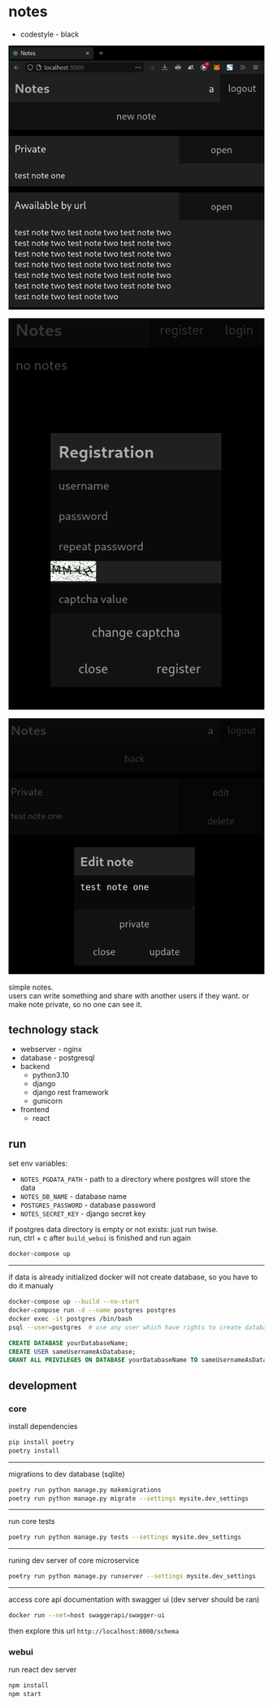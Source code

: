 # notes
- codestyle - black

![](https://raw.githubusercontent.com/e9000000000/notes/main/imgs/main.png)

![](https://raw.githubusercontent.com/e9000000000/notes/main/imgs/reg.png)

![](https://raw.githubusercontent.com/e9000000000/notes/main/imgs/edit.png)

simple notes.  
users can write something and share with another users if they want.
or make note private, so no one can see it.

## technology stack
- webserver - nginx
- database - postgresql
- backend
    - python3.10
    - django
    - django rest framework
    - gunicorn
- frontend
    - react

## run
set env variables:
- `NOTES_PGDATA_PATH` - path to a directory where postgres will store the data
- `NOTES_DB_NAME` - database name
- `POSTGRES_PASSWORD` - database password
- `NOTES_SECRET_KEY` - django secret key

if postgres data directory is empty or not exists: just run twise.  
run, ctrl + c after `build_webui` is finished and run again
```bash
docker-compose up
```

---
if data is already initialized docker will not create database, so you have to do it manualy
```bash
docker-compose up --build --no-start
docker-compose run -d --name postgres postgres
docker exec -it postgres /bin/bash
psql --user=postgres  # use any user which have rights to create database and another user
```
```sql
CREATE DATABASE yourDatabaseName;
CREATE USER sameUsernameAsDatabase;
GRANT ALL PRIVILEGES ON DATABASE yourDatabaseName TO sameUsernameAsDatabase;
```

## development
### core
install dependencies
```bash
pip install poetry
poetry install
```

---
migrations to dev database (sqlite)
```bash
poetry run python manage.py makemigrations
poetry run python manage.py migrate --settings mysite.dev_settings
```

---
run core tests
```bash
poetry run python manage.py tests --settings mysite.dev_settings
```

---
runing dev server of core microservice
```bash
poetry run python manage.py runserver --settings mysite.dev_settings
```

---
access core api documentation with swagger ui (dev server should be ran)
```bash
docker run --net=host swaggerapi/swagger-ui
```
then explore this url `http://localhost:8000/schema`

### webui
run react dev server
```bash
npm install
npm start
```
